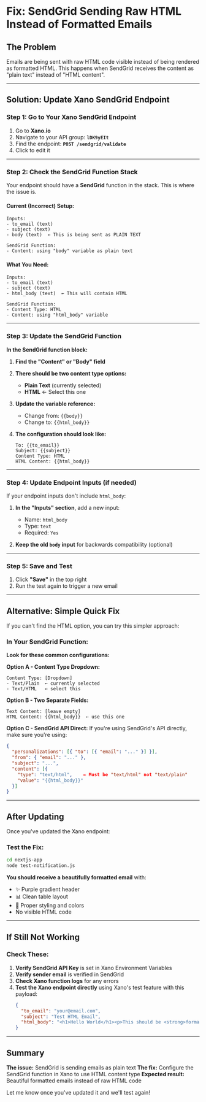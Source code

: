 # Fix: SendGrid Sending Raw HTML Instead of Formatted Emails

## The Problem

Emails are being sent with raw HTML code visible instead of being rendered as formatted HTML. This happens when SendGrid receives the content as "plain text" instead of "HTML content".

---

## Solution: Update Xano SendGrid Endpoint

### Step 1: Go to Your Xano SendGrid Endpoint

1. Go to **Xano.io**
2. Navigate to your API group: **`lDK9yEIt`**
3. Find the endpoint: **`POST /sendgrid/validate`**
4. Click to edit it

---

### Step 2: Check the SendGrid Function Stack

Your endpoint should have a **SendGrid** function in the stack. This is where the issue is.

#### Current (Incorrect) Setup:
```
Inputs:
- to_email (text)
- subject (text)
- body (text)  ← This is being sent as PLAIN TEXT

SendGrid Function:
- Content: using "body" variable as plain text
```

#### What You Need:
```
Inputs:
- to_email (text)
- subject (text)
- html_body (text)  ← This will contain HTML

SendGrid Function:
- Content Type: HTML
- Content: using "html_body" variable
```

---

### Step 3: Update the SendGrid Function

**In the SendGrid function block:**

1. **Find the "Content" or "Body" field**

2. **There should be two content type options:**
   - **Plain Text** (currently selected)
   - **HTML** ← Select this one

3. **Update the variable reference:**
   - Change from: `{{body}}`
   - Change to: `{{html_body}}`

4. **The configuration should look like:**
   ```
   To: {{to_email}}
   Subject: {{subject}}
   Content Type: HTML
   HTML Content: {{html_body}}
   ```

---

### Step 4: Update Endpoint Inputs (if needed)

If your endpoint inputs don't include `html_body`:

1. **In the "Inputs" section**, add a new input:
   - Name: `html_body`
   - Type: `text`
   - Required: `Yes`

2. **Keep the old `body` input** for backwards compatibility (optional)

---

### Step 5: Save and Test

1. Click **"Save"** in the top right
2. Run the test again to trigger a new email

---

## Alternative: Simple Quick Fix

If you can't find the HTML option, you can try this simpler approach:

### In Your SendGrid Function:

**Look for these common configurations:**

**Option A - Content Type Dropdown:**
```
Content Type: [Dropdown]
- Text/Plain  ← currently selected
- Text/HTML   ← select this
```

**Option B - Two Separate Fields:**
```
Text Content: [leave empty]
HTML Content: {{html_body}}  ← use this one
```

**Option C - SendGrid API Direct:**
If you're using SendGrid's API directly, make sure you're using:
```json
{
  "personalizations": [{ "to": [{ "email": "..." }] }],
  "from": { "email": "..." },
  "subject": "...",
  "content": [{
    "type": "text/html",    ← Must be "text/html" not "text/plain"
    "value": "{{html_body}}"
  }]
}
```

---

## After Updating

Once you've updated the Xano endpoint:

### Test the Fix:

```bash
cd nextjs-app
node test-notification.js
```

**You should receive a beautifully formatted email** with:
- ✨ Purple gradient header
- 📊 Clean table layout
- 🎨 Proper styling and colors
- No visible HTML code

---

## If Still Not Working

### Check These:

1. **Verify SendGrid API Key** is set in Xano Environment Variables
2. **Verify sender email** is verified in SendGrid
3. **Check Xano function logs** for any errors
4. **Test the Xano endpoint directly** using Xano's test feature with this payload:
   ```json
   {
     "to_email": "your@email.com",
     "subject": "Test HTML Email",
     "html_body": "<h1>Hello World</h1><p>This should be <strong>formatted</strong>!</p>"
   }
   ```

---

## Summary

**The issue:** SendGrid is sending emails as plain text
**The fix:** Configure the SendGrid function in Xano to use HTML content type
**Expected result:** Beautiful formatted emails instead of raw HTML code

Let me know once you've updated it and we'll test again!







